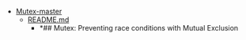- <a href = "E:\Node_projects\Node_Way\NBase\_Md\_Index\__Closer\_HPW\_Repos_HowProgrammingWorks_17_05_2020\Mutex-master\cat.Mutex-master\dir.Mutex-master.md">Mutex-master</a>
    - <a href = "E:\Node_projects\Node_Way\NBase\_Md\_Index\__Closer\_HPW\_Repos_HowProgrammingWorks_17_05_2020\Mutex-master\README.md">README.md</a>
        - *## Mutex: Preventing race conditions with Mutual Exclusion
